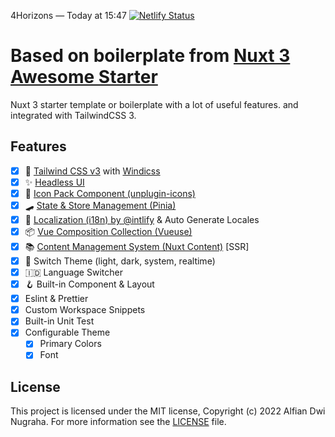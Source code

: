 4Horizons — Today at 15:47
[![Netlify Status](https://api.netlify.com/api/v1/badges/aabda35d-507c-4ae5-ba63-37510489f56e/deploy-status)](https://app.netlify.com/sites/dayzero/deploys)


# Based on boilerplate from [Nuxt 3 Awesome Starter](https://github.com/viandwi24/nuxt3-awesome-starter)
Nuxt 3 starter template or boilerplate with a lot of useful features. and integrated with TailwindCSS 3.  


## Features
- [x] 💨 [Tailwind CSS v3](https://tailwindcss.com/) with [Windicss](https://windicss.org/)
- [x] ✨ [Headless UI](https://headlessui.dev/)
- [x] 🔔 [Icon Pack Component (unplugin-icons)](https://icones.js.org/)
- [x] 🛹 [State & Store Management (Pinia)](https://pinia.vuejs.org/)
- [x] 🚩 [Localization (i18n) by @intlify](https://github.com/intlify/nuxt3) & Auto Generate Locales
- [x] 📦 [Vue Composition Collection (Vueuse)](https://vueuse.org/)
- [x] 📚 [Content Management System (Nuxt Content)](https://content.nuxtjs.org/) [SSR]
- [x] 🌙 Switch Theme (light, dark, system, realtime)
- [x] 🇮🇩 Language Switcher
- [x] 🪝 Built-in Component & Layout
- [x] Eslint & Prettier
- [x] Custom Workspace Snippets
- [x] Built-in Unit Test
- [x] Configurable Theme
  - [x] Primary Colors
  - [x] Font

## License
This project is licensed under the MIT license, Copyright (c) 2022 Alfian Dwi Nugraha. For more information see the [LICENSE](LICENSE.md) file.
